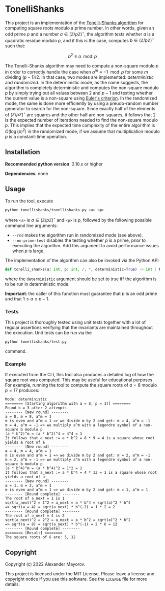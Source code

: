 # TonelliShanks

This project is an implementation of the [Tonelli-Shanks algorithm](https://en.wikipedia.org/wiki/Tonelli%E2%80%93Shanks_algorithm) for computing square roots modulo a prime number. In other words, given an odd prime $p$ and a number $a \in (\mathbb{Z}/p\mathbb{Z})^{\star}$, the algorithm tests whether $a$ is a quadratic residue modulo $p$, and if this is the case, computes $b \in (\mathbb{Z}/p\mathbb{Z})^{\star}$ such that:

$$
b^2 \equiv a \mod p
$$

The Tonelli-Shanks algorithm may need to compute a non-square modulo $p$ in order to correctly handle the case when $a^m \equiv -1 \mod p$ for some $m$ dividing $(p-1)/2$. In that case, two modes are implemented: *deterministic* and *randomized*. In the deterministic mode, as the name suggests, the algorithm is completely deterministic and computes the non-square modulo $p$ by simply trying out all values between $2$ and $p-1$ and testing whether the current value is a non-square using [Euler's criterion](https://en.wikipedia.org/wiki/Euler%27s_criterion). In the randomized mode, the same is done more efficiently by using a preudo-random number generator to search for the non-square. Since exactly half of the elements of $(\mathbb{Z}/p\mathbb{Z})^{\star}$ are squares and the other half are non-squares, it follows that 2 is the expected number of iterations needed to find the non-square modulo $p$. This implies that the expected time complexity of the entire algorithm is $O(\log(p)^2)$ in the randomized mode, if we assume that multiplication modulo $p$ is a constant-time operation.

## Installation

**Recommended python version**: 3.10.x or higher

**Dependencies**: none

## Usage

To run the tool, execute

```bash
python tonellishanks/tonellishanks.py <a> <p>
```

where `<a>` is $a\in(\mathbb{Z}/p\mathbb{Z})^{\star}$ and `<p>` is $p$, followed by the following possible command line arguments:

* `--rnd` makes the algorithm run in randomized mode (see above).
* `--no-prime-test` disables the testing whether $p$ is a prime, prior to executing the algorithm. Add this argument to avoid performance issues when $p$ is large.

The implementation of the algorithm can also be invoked via the Python API

```python
def tonelli_shanks(a: int, p: int, /, *, deterministic=True) -> int | None
```

where the `deterministic` argument should be set to true iff the algorithm is to be run in deterministic mode.

**Important**: the caller of this function must guarantee that $p$ is an odd prime and that $1 \le a \le p-1$.

### Tests

This project is thoroughly tested using unit tests together with a lot of regular assertions verifying that the invariants are maintained throughout the execution. Unit tests can be run via the

```bash
python tonellishanks/test.py
```

command.

### Example

If executed from the CLI, this tool also produces a detailed log of how the square root was computed. This may be useful for educational purposes. For example, running the tool to compute the square roots of $a=8$ modulo $p=17$ produces:

```
Mode: deterministic
======== [Starting algorithm with a = 8, p = 17] ========
Found b = 3 after 2 attempts
-------- [New round] --------
a = 8, m = 8, a^m = 1
m is even and a^m = 1 => we divide m by 2 and get: m = 4, a^m = -1
m = 4, a^m = -1 => we multiply a^m with a legendre symbol of a non-square b modulo p
(a * b^2)^m = (a * b^2)^4 = 4^4 = 1
It follows that a_next := a * b^2 = 8 * 9 = 4 is a square whose root yields a root of a
-------- [New round] --------
a = 4, m = 4, a^m = 1
m is even and a^m = 1 => we divide m by 2 and get: m = 2, a^m = -1
m = 2, a^m = -1 => we multiply a^m with a legendre symbol of a non-square b modulo p
(a * b^4)^m = (a * b^4)^2 = 1^2 = 1
It follows that a_next := a * b^4 = 4 * 13 = 1 is a square whose root yields a root of a
-------- [New round] --------
a = 1, m = 2, a^m = 1
m is even and a^m = 1 => we divide m by 2 and get: m = 1, a^m = 1
-------- [Round complete] --------
The root of a_next = 1 is 1
sqrt(a_next)^2 = 1^2 = a_next = a * b^4 = sqrt(a)^2 * b^4
=> sqrt(a = 4) = sqrt(a_next) * b^(-2) = 1 * 2 = 2
-------- [Round complete] --------
The root of a_next = 4 is 2
sqrt(a_next)^2 = 2^2 = a_next = a * b^2 = sqrt(a)^2 * b^2
=> sqrt(a = 8) = sqrt(a_next) * b^(-1) = 2 * 6 = 12
-------- [Round complete] --------
======== [Result] ========
The square roots of 8 are: 5, 12
```

## Copyright

Copyright (c) 2022 Alexander Mayorov.

This project is licensed under the MIT License. Please leave a license and copyright notice if you use this software. See the `LICENSE` file for more details.
